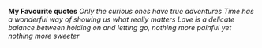 __My Favourite quotes__
_Only the curious ones have true adventures_
_Time has a wonderful way of showing us what really matters_
_Love is a delicate balance between holding on and letting go, nothing more painful yet nothing more sweeter_
